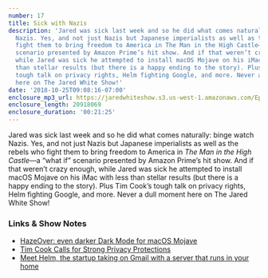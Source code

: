 ```yaml
---
number: 17
title: Sick with Nazis
description: 'Jared was sick last week and so he did what comes naturally: binge watch
  Nazis. Yes, and not just Nazis but Japanese imperialists as well as the rebels who
  fight them to bring freedom to America in The Man in the High Castle—a “what if”
  scenario presented by Amazon Prime’s hit show. And if that weren’t crazy enough,
  while Jared was sick he attempted to install macOS Mojave on his iMac with less
  than stellar results (but there is a happy ending to the story). Plus Tim Cook’s
  tough talk on privacy rights, Helm fighting Google, and more. Never a dull moment
  here on The Jared White Show!'
date: '2018-10-25T09:08:16-07:00'
enclosure_mp3_url: https://jaredwhiteshow.s3.us-west-1.amazonaws.com/Episode%2017%20-%20Sick%20with%20Nazis.mp3
enclosure_length: 20918069
enclosure_duration: '00:21:25'
---
```


Jared was sick last week and so he did what comes naturally: binge watch Nazis. Yes, and not just Nazis but Japanese imperialists as well as the rebels who fight them to bring freedom to America in *The Man in the High Castle*—a “what if” scenario presented by Amazon Prime’s hit show. And if that weren’t crazy enough, while Jared was sick he attempted to install macOS Mojave on his iMac with less than stellar results (but there is a happy ending to the story). Plus Tim Cook’s tough talk on privacy rights, Helm fighting Google, and more. Never a dull moment here on The Jared White Show!

### Links & Show Notes

* [HazeOver: even darker Dark Mode for macOS Mojave](https://sixcolors.com/post/2018/09/hazeover-makes-dark-mode-that-much-darker/)
* [Tim Cook Calls for Strong Privacy Protections](https://www.macstories.net/news/tim-cook-calls-for-strong-privacy-protections/)
* [Meet Helm, the startup taking on Gmail with a server that runs in your home](https://arstechnica.com/?p=1395757)